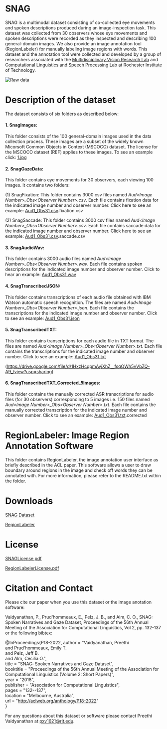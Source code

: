 # SNAG
SNAG is a multimodal dataset consisting of co-collected eye movements and spoken descriptions produced during an image-inspection task. This dataset was collected from 30 observers whose eye movements and spoken descriptions were recorded as they inspected and describing 100 general-domain images. We also provide an image annotation tool (RegionLabeler) for manually labeling image regions with words. This dataset and the annotation tool were collected and developed by a group of researchers associated with the [Multidisciplinary Vision Research Lab](http://mvrl.cis.rit.edu/) and [Computational Linguistics and Speech Processing Lab](https://www.rit.edu/clasp/) at Rochester Institute of Technology.

![Raw data](https://raw.githubusercontent.com/mvrl-clasp/SNAG/master/thesissnagrawdata.jpg)


# Description of the dataset
The dataset consists of six folders as described below:
#### 1. SnagImages: 
   This folder consists of the 100 general-domain images used in the data collection process. These images are a subset of the widely known Micorsoft Common Objects in Context (MSCOCO) dataset. The license for the MSCOCO dataset (REF) applies to these images. To see an example click: [1.jpg](https://drive.google.com/file/d/1XvpJmHR01N0qPkSRWpjguUBTEDBF14Ie/view?usp=sharing)

#### 2. SnagGazeData:
   This folder contains eye movements for 30 observers, each viewing 100 images. It contains two folders:
   
   (1) SnagFixation: This folder contains 3000 csv files named *Aud&lt;Image Number&gt;_Obs&lt;Observer Number&gt;.csv*. Each file contains fixation data for the indicated image number and observer number. Click here to see an example: [Aud1_Obs31.csv](https://drive.google.com/file/d/1J-yTCRIoXEXceBaj_PSTxO3gDOhivIiN/view?usp=sharing).fixation.csv
   
   (2) SnagSaccade: This folder contains 3000 csv files named *Aud&lt;Image Number&gt;_Obs&lt;Observer Number&gt;.csv*. Each file contains saccade data for the indicated image number and observer number. Click here to see an example: [Aud1_Obs31.csv](https://drive.google.com/file/d/1F9ILSbyidEMKAp8k4yqm7nXLrN9yrsAd/view?usp=sharing).saccade.csv

#### 3. SnagAudioWav:
   This folder contains 3000 audio files named *Aud&lt;Image Number&gt;_Obs&lt;Observer Number&gt;.wav*. Each file contains spoken descriptions for the indicated image number and observer number. Click to hear an example: [Aud1_Obs31.wav](https://drive.google.com/open?id=1PG-2vmm6laQmBJwly8kDjkbOy8dHsXJS)
   
#### 4. SnagTranscribedJSON:
   This folder contains transcriptions of each audio file obtained with IBM Watson automatic speech recognition. The files are named *Aud&lt;Image Number&gt;_Obs&lt;Observer Number&gt;.json*. Each file contains the transcriptions for the indicated image number and observer number. Click to see an example: [Aud1_Obs31.json](https://drive.google.com/file/d/1hEWgUPyS1UJfDXRGS_8hPLT_nVrsOw82/view?usp=sharing)
   
#### 5. SnagTranscribedTXT:
   This folder contains transcriptions for each audio file in TXT format. The files are named *Aud&lt;Image Number&gt;_Obs&lt;Observer Number&gt;.txt*. Each file contains the transcriptions for the indicated image number and observer number. Click to see an example: [Aud1_Obs31.txt](https://drive.google.com/file/d/1FyVYpoDv77gyz1OzICRYsu95wIazL0EN/view?usp=sharing) 
   
   (https://drive.google.com/file/d/1HxzHcqpmAyjXhZ__fsqOWh5vVbZQ-A9_/view?usp=sharing)
  
#### 6. SnagTranscribedTXT_Corrected_5Images:
   This folder contains the manually corrected ASR transcriptions for audio files (for 30 observers) corresponding to 5 images i.e. 150 files named *Aud&lt;Image Number&gt;_Obs&lt;Observer Number&gt;.txt*. Each file contains the manually corrected transcription for the indicated image number and observer number. Click to see an example: [Aud1_Obs31.txt](https://drive.google.com/file/d/1FyVYpoDv77gyz1OzICRYsu95wIazL0EN/view?usp=sharing).corrected

# RegionLabeler: Image Region Annotation Software
This folder contains RegionLabeler, the image annotation user interface as briefly described in the ACL paper. This software allows a user to draw boundary around regions in the image and check off words they can be annotated with. For more information, please refer to the README.txt within the folder. 

# Downloads  
[SNAG Dataset](https://drive.google.com/open?id=1HXf1_iC-_uhe7Rr-Nr2kZ5Z3d9y5rw1L)

[RegionLabeler](https://drive.google.com/open?id=1aqrJ0zx5kCqbjyVppK2bFYs7xw2RNHn6)

# License
[SNAGLicense.pdf](https://drive.google.com/file/d/1oyhkPnFniqBuh0UJoJ-l9U-70UEbI6rR/view?usp=sharing)

[RegionLabelerLicense.pdf](https://drive.google.com/file/d/1LpmSMNu1s0S8U3-EcYB3ANvS9K0n2wHd/view?usp=sharing)

# Citation and Contact
Please cite our paper when you use this dataset or the image anotation software:

Vaidyanathan, P., Prud'hommeaux, E., Pelz, J. B., and Alm, C. O., SNAG: Spoken Narratives and Gaze Dataset, Proceedings of the 56th Annual Meeting of the Association for Computational Linguistics, Vol 2, pp. 132-137 or the following bibtex:

@InProceedings{P18-2022,
  author = 	"Vaidyanathan, Preethi  
		and Prud'hommeaux, Emily T.		
		and Pelz, Jeff B.		
		and Alm, Cecilia O.",		
  title = 	"SNAG: Spoken Narratives and Gaze Dataset",  
  booktitle = 	"Proceedings of the 56th Annual Meeting of the Association for Computational Linguistics (Volume 2: Short Papers)",  
  year = 	"2018",  
  publisher = 	"Association for Computational Linguistics",  
  pages = 	"132--137",  
  location = 	"Melbourne, Australia",  
  url = 	"http://aclweb.org/anthology/P18-2022"  
}


For any questions about this dataset or software please contact Preethi Vaidyanathan at pxv1621@rit.edu.
